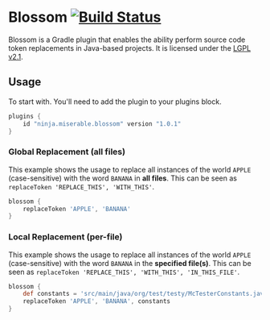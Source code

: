 Blossom [![Build Status](https://travis-ci.org/MiserableNinja/Blossom.svg?branch=master)](https://travis-ci.org/MiserableNinja/Blossom)
=========
Blossom is a Gradle plugin that enables the ability perform source code token replacements in Java-based projects. It is licensed under the [LGPL v2.1].

## Usage
To start with. You'll need to add the plugin to your plugins block.

```groovy
plugins {
    id "ninja.miserable.blossom" version "1.0.1"
}
```

### Global Replacement (all files)
This example shows the usage to replace all instances of the world `APPLE` (case-sensitive) with the word `BANANA` in **all files**. This can be seen as `replaceToken 'REPLACE_THIS', 'WITH_THIS'`.

```groovy
blossom {
    replaceToken 'APPLE', 'BANANA'
}
```

### Local Replacement (per-file)
This example shows the usage to replace all instances of the world `APPLE` (case-sensitive) with the word `BANANA` in the **specified file(s)**. This can be seen as `replaceToken 'REPLACE_THIS', 'WITH_THIS', 'IN_THIS_FILE'`.

```groovy
blossom {
    def constants = 'src/main/java/org/test/testy/McTesterConstants.java'
    replaceToken 'APPLE', 'BANANA', constants
}
```

[Gradle]: http://www.gradle.org
[LGPL v2.1]: https://choosealicense.com/licenses/lgpl-2.1/
